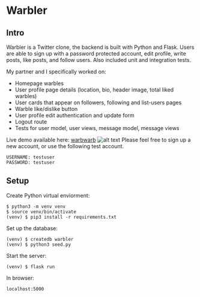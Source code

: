 # Warbler
## Intro

Warbler is a Twitter clone, the backend is built with Python and Flask. Users are able to sign up with a password protected account, edit profile, write posts, like posts, and follow users. Also included unit and integration tests. 

My partner and I specifically worked on:

* Homepage warbles
* User profile page details (location, bio, header image, total liked warbles)
* User cards that appear on followers, following and list-users pages
* Warble like/dislike button
* User profile edit authentication and update form
* Logout route
* Tests for user model, user views, message model, message views


Live demo available here: [warbwarb](https://warbwarb.herokuapp.com/) 
![alt text](https://i.imgur.com/n3BB0gE.png)
Please feel free to sign up a new account, or use the following test account. 
```
USERNAME: testuser 
PASSWORD: testuser
```

## Setup 
Create Python virtual enviorment: 
```
$ python3 -m venv venv
$ source venv/bin/activate
(venv) $ pip3 install -r requirements.txt
```

Set up the database:
```
(venv) $ createdb warbler
(venv) $ python3 seed.py
```

Start the server:
```
(venv) $ flask run
```

In browser:
```
localhost:5000
```

